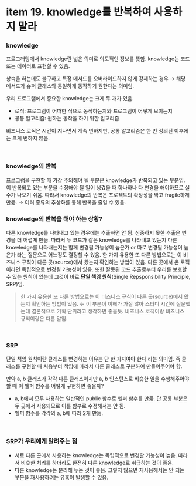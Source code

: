# item 19. knowledge를 반복하여 사용하지 말라

### knowledge

프로그래밍에서 knowledge란 넓은 의미로 의도적인 정보를 뜻함. knowledge는 코드 또는 데이터로 표현할 수 있음. 

상속을 하는데도 불구하고 특정 메서드를 오버라이드하지 않게 강제하는 경우 → 해당 메서드가 슈퍼 클래스와 동일하게 동작하기 원한다는 의미임. 

우리 프로그램에서 중요한 knowledge는 크게 두 개가 있음.

- 로직: 프로그램이 어떠한 식으로 동작하는지와 프로그램이 어떻게 보이는지
- 공통 알고리즘: 원하는 동작을 하기 위한 알고리즘

비즈니스 로직은 시간이 지나면서 계속 변하지만, 공통 알고리즘은 한 번 정의된 이후에는 크게 변하지 않음. 

<br/>

### knowledge의 반복

프로그램을 구현할 때 가장 주의해야 될 부분은 knowledge가 반복되고 있는 부분임. 이 반복되고 있는 부분을 수정해야 될 일이 생겼을 때 하나하나 다 변경을 해야하므로 실수가 나오기 쉬움. 따라서 knowledge의 반복은 프로젝트의 확장성을 막고 fragile하게 만듦. → 여러 종류의 추상화를 통해 반복을 줄일 수 있음. 

### knowledge의 반복을 해야 하는 상황?

다른 knowledge를 나타내고 있는 경우에는 추출하면 안 됨. 신중하지 못한 추출은 변경을 더 어렵게 만듦. 따라서 두 코드가 같은 knowledge를 나타내고 있는지 다른 knowledge를 나타내는지는 함께 변경될 가능성이 높은가 or 따로 변경될 가능성이 높은가 라는 질문으로 어느정도 결정할 수 있음. 한 가지 유용한 또 다른 방법으로는 이 비즈니스 규칙이 다른 곳(source)에서 왔는지 확인하는 방법이 있음. 다른 곳에서 온 로직이라면 독립적으로 변경될 가능성이 있음. 또한 잘못된 코드 추출로부터 우리를 보호할 수 있는 원칙이 있는데 그것이 바로 **단일 책임 원칙**(Single Repsponsibility Principle, SRP)임. 

> 한 가지 유용한 또 다른 방법으로는 이 비즈니스 규칙이 다른 곳(source)에서 왔는지 확인하는 방법이 있음. ← 이 부분이 이해가 가질 않아 스터디 시간에 질문했는데 결론적으로 기획 단위라고 생각하면 좋을듯. 비즈니스 로직이랑 비즈니스 규칙이랑은 다른 말임.
> 

<br/>

### SRP

단일 책임 원칙이란 클래스를 변경하는 이유는 단 한 가지여야 한다 라는 의미임. 즉 클래스를 구현할 때 처음부터 책임에 따라서 다른 클래스로 구분하여 만들어주어야 함. 

만약 a, b 클래스가 각각 다른 클래스이지만 a, b 인스턴스로 비슷한 일을 수행해주어야 할 때 이 헬퍼 함수를 어떻게 구현하면 좋을까?

- a, b에서 모두 사용하는 일반적인 public 함수로 헬퍼 함수를 만듦. 단 공통 부분은 두 곳에서 사용되므로 이를 함부로 수정해서는 안 됨.
- 헬퍼 함수를 각각의 a, b에 따라 2개 만듦.

<br/>

### SRP가 우리에게 알려주는 점

- 서로 다른 곳에서 사용하는 knowledge는 독립적으로 변경할 가능성이 높음. 따라서 비슷한 처리를 하더라도 완전히 다른 knowledge로 취급하는 것이 좋음.
- 다른 knowledge는 분리해 두는 것이 좋음. 그렇지 않으면 재사용해서는 안 되는 부분을 재사용하려는 유혹이 발생할 수 있음.
